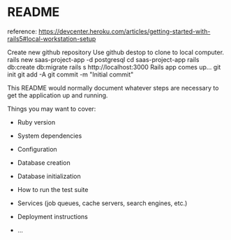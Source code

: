 # README

reference: https://devcenter.heroku.com/articles/getting-started-with-rails5#local-workstation-setup

Create new github repository
Use github destop to clone to local computer.
rails new saas-project-app -d postgresql
cd saas-project-app
rails db:create db:migrate
rails s
http://localhost:3000
  Rails app comes up...
git init
git add -A
git commit -m "Initial commit"


This README would normally document whatever steps are necessary to get the
application up and running.

Things you may want to cover:

* Ruby version

* System dependencies

* Configuration

* Database creation

* Database initialization

* How to run the test suite

* Services (job queues, cache servers, search engines, etc.)

* Deployment instructions

* ...
